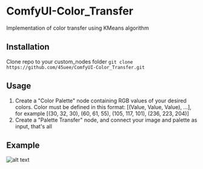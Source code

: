 # ComfyUI-Color_Transfer

Implementation of color transfer using KMeans algorithm

## Installation

Clone repo to your custom_nodes folder
```git clone https://github.com/45uee/ComfyUI-Color_Transfer.git```

## Usage

1. Create a "Color Palette" node containing RGB values of your desired colors. Color must be defined in this format: [(Value, Value, Value), ...], for example [(30, 32, 30), (60, 61, 55), (105, 117, 101), (236, 223, 204)]
2. Create a "Palette Transfer" node, and connect your image and palette as input, that's all

## Example

![alt text](https://github.com/45uee/ComfyUI-Color_Transfer/blob/main/color_transfer_example.png)
